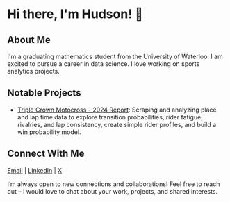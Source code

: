 # Hi there, I'm Hudson! 👋

## About Me
I'm a graduating mathematics student from the University of Waterloo. I am excited to pursue a career in data science. I love working on sports analytics projects.

## Notable Projects
- [Triple Crown Motocross - 2024 Report](https://hudsholm.github.io/triple-crown-mx-2024/tcmx_report_2024.html): Scraping and analyzing place and lap time data to explore transition probabilities, rider fatigue, rivalries, and lap consistency, create simple rider profiles, and build a win probability model.

## Connect With Me
[Email](mailto:hudsholm@gmail.com) | [LinkedIn](https://www.linkedin.com/in/hudsonholman/) | [X](https://x.com/hudsholm)

I’m always open to new connections and collaborations! Feel free to reach out – I would love to chat about your work, projects, and shared interests.
